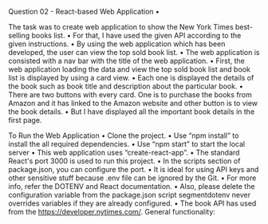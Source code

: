 Question 02 - React-based Web Application •

 The task was to create web application to show the New York Times best-selling books list. 
 • For that, I have used the given API according to the given instructions. 
 • By using the web application which has been developed, the user can view the top sold book list. 
 • The web application is consisted with a nav bar with the title of the web application. 
 • First, the web application loading the data and view the top sold book list and book list is displayed by using a card view. 
 • Each one is displayed the details of the book such as book title and description about the particular book. 
 • There are two buttons with every card. One is to purchase the books from Amazon and it has linked to the Amazon website and other button is to view the book details. 
 • But I have displayed all the important book details in the first page. 
 
 To Run the Web Application 
 • Clone the project. 
 • Use “npm install” to install the all required dependencies. 
 • Use “npm start” to start the local server 
 • This web application uses “create-react-app”. 
 • The standard React's port 3000 is used to run this project. 
 • In the scripts section of package.json, you can configure the port. 
 • It is ideal for using API keys and other sensitive stuff because .env file can be ignored by the Git. 
 • For more info, refer the DOTENV and React documentation. 
 • Also, please delete the configuration variable from the package.json script segmentdotenv never overrides variables if they are already configured. 
 • The book API has used from the https://developer.nytimes.com/. General functionality: 
